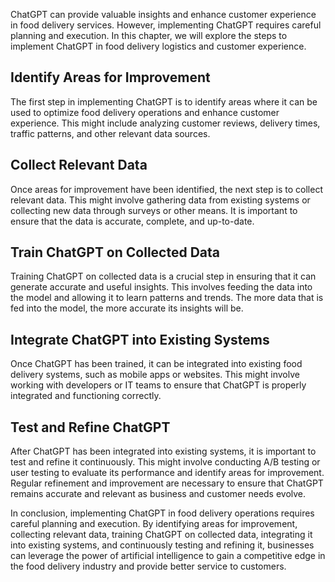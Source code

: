 
ChatGPT can provide valuable insights and enhance customer experience in food delivery services. However, implementing ChatGPT requires careful planning and execution. In this chapter, we will explore the steps to implement ChatGPT in food delivery logistics and customer experience.

Identify Areas for Improvement
------------------------------

The first step in implementing ChatGPT is to identify areas where it can be used to optimize food delivery operations and enhance customer experience. This might include analyzing customer reviews, delivery times, traffic patterns, and other relevant data sources.

Collect Relevant Data
---------------------

Once areas for improvement have been identified, the next step is to collect relevant data. This might involve gathering data from existing systems or collecting new data through surveys or other means. It is important to ensure that the data is accurate, complete, and up-to-date.

Train ChatGPT on Collected Data
-------------------------------

Training ChatGPT on collected data is a crucial step in ensuring that it can generate accurate and useful insights. This involves feeding the data into the model and allowing it to learn patterns and trends. The more data that is fed into the model, the more accurate its insights will be.

Integrate ChatGPT into Existing Systems
---------------------------------------

Once ChatGPT has been trained, it can be integrated into existing food delivery systems, such as mobile apps or websites. This might involve working with developers or IT teams to ensure that ChatGPT is properly integrated and functioning correctly.

Test and Refine ChatGPT
-----------------------

After ChatGPT has been integrated into existing systems, it is important to test and refine it continuously. This might involve conducting A/B testing or user testing to evaluate its performance and identify areas for improvement. Regular refinement and improvement are necessary to ensure that ChatGPT remains accurate and relevant as business and customer needs evolve.

In conclusion, implementing ChatGPT in food delivery operations requires careful planning and execution. By identifying areas for improvement, collecting relevant data, training ChatGPT on collected data, integrating it into existing systems, and continuously testing and refining it, businesses can leverage the power of artificial intelligence to gain a competitive edge in the food delivery industry and provide better service to customers.
